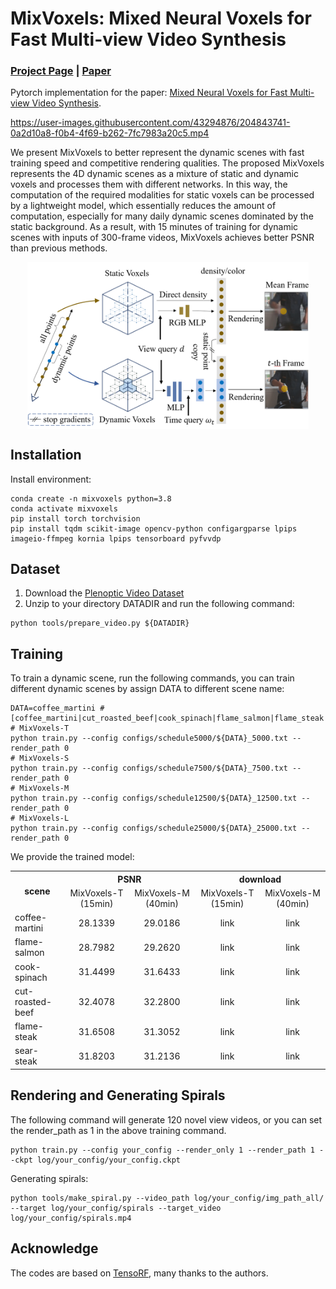 # MixVoxels: Mixed Neural Voxels for Fast Multi-view Video Synthesis
### [Project Page]()  |  [Paper]()

Pytorch implementation for the paper: [Mixed Neural Voxels for Fast Multi-view Video Synthesis](). 

https://user-images.githubusercontent.com/43294876/204843741-0a2d10a8-f0b4-4f69-b262-7fc7983a20c5.mp4

We present MixVoxels to better represent the dynamic scenes with fast training speed and competitive rendering qualities. 
The proposed MixVoxels represents the 4D dynamic scenes as a mixture of static and dynamic voxels and processes them with different networks. 
In this way, the computation of the required modalities for static voxels can be processed by a lightweight model, 
which essentially reduces the amount of computation, 
especially for many daily dynamic scenes dominated by the static background. 
As a result, with 15 minutes of training for dynamic scenes with inputs of 300-frame videos, MixVoxels achieves better PSNR than previous methods.

<div align="center">
<img src="tools/mixvoxels.png" width="450" align="center"/>
</div>

## Installation

Install environment:
```
conda create -n mixvoxels python=3.8
conda activate mixvoxels
pip install torch torchvision
pip install tqdm scikit-image opencv-python configargparse lpips imageio-ffmpeg kornia lpips tensorboard pyfvvdp
```

## Dataset
1. Download the [Plenoptic Video Dataset](https://github.com/facebookresearch/Neural_3D_Video)
2. Unzip to your directory DATADIR and run the following command:
  ```
  python tools/prepare_video.py ${DATADIR}
  ```

## Training

To train a dynamic scene, run the following commands, you can train different dynamic scenes by assign DATA to different scene name:
```
DATA=coffee_martini # [coffee_martini|cut_roasted_beef|cook_spinach|flame_salmon|flame_steak|sear_steak]
# MixVoxels-T
python train.py --config configs/schedule5000/${DATA}_5000.txt --render_path 0
# MixVoxels-S
python train.py --config configs/schedule7500/${DATA}_7500.txt --render_path 0
# MixVoxels-M
python train.py --config configs/schedule12500/${DATA}_12500.txt --render_path 0
# MixVoxels-L
python train.py --config configs/schedule25000/${DATA}_25000.txt --render_path 0
```

We provide the trained model:

<div align="center">
<table width="600">
<tr>
    <th rowspan="2">scene</th>
    <th colspan="2">PSNR</th>
    <th colspan="2">download</th>
</tr>
<tr>
<td style="text-align: center">MixVoxels-T (15min)</td>
<td style="text-align: center">MixVoxels-M (40min)</td>
<td style="text-align: center">MixVoxels-T (15min)</td>
<td style="text-align: center">MixVoxels-M (40min)</td>
</tr>
<tr>
<td>coffee-martini</td>
<td style="text-align: center">28.1339</td>
<td style="text-align: center">29.0186</td>
<td style="text-align: center">link</td>
<td style="text-align: center">link</td>
</tr>
<tr>
<td>flame-salmon</td>
<td style="text-align: center">28.7982</td>
<td style="text-align: center">29.2620</td>
<td style="text-align: center">link</td>
<td style="text-align: center">link</td>
</tr>
<tr>
<td>cook-spinach</td>
<td style="text-align: center">31.4499</td>
<td style="text-align: center">31.6433</td>
<td style="text-align: center">link</td>
<td style="text-align: center">link</td>
</tr>
<tr>
<td>cut-roasted-beef</td>
<td style="text-align: center">32.4078</td>
<td style="text-align: center">32.2800</td>
<td style="text-align: center">link</td>
<td style="text-align: center">link</td>
</tr>
<tr>
<td>flame-steak</td>
<td style="text-align: center">31.6508</td>
<td style="text-align: center">31.3052</td>
<td style="text-align: center">link</td>
<td style="text-align: center">link</td>
</tr>
<tr>
<td>sear-steak</td>
<td style="text-align: center">31.8203</td>
<td style="text-align: center">31.2136</td>
<td style="text-align: center">link</td>
<td style="text-align: center">link</td>
</tr>

</table>
</div>

## Rendering and Generating Spirals
The following command will generate 120 novel view videos, or you can set the render_path as 1 in the above training command.
```
python train.py --config your_config --render_only 1 --render_path 1 --ckpt log/your_config/your_config.ckpt
```
Generating spirals:
```
python tools/make_spiral.py --video_path log/your_config/img_path_all/ --target log/your_config/spirals --target_video log/your_config/spirals.mp4
```


[//]: # (## Citation)
[//]: # (If you find our code or paper helps, please consider citing:)
[//]: # (```)
[//]: # ()
[//]: # (```)

## Acknowledge
The codes are based on [TensoRF](https://github.com/apchenstu/TensoRF), many thanks to the authors. 
